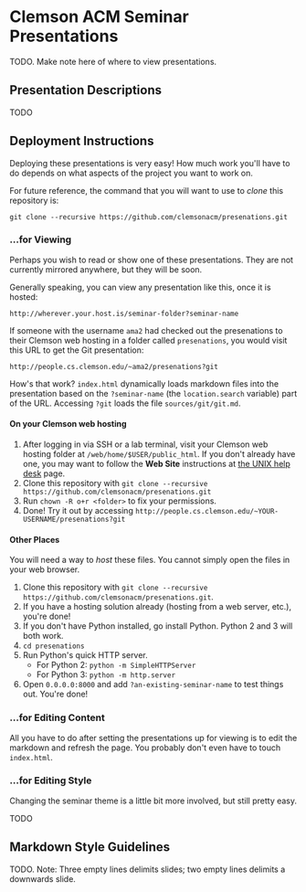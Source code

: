 # Clemson ACM Seminar Presentations

TODO. Make note here of where to view presentations.

## Presentation Descriptions

TODO

## Deployment Instructions

Deploying these presentations is very easy! How much work you'll have to do depends on what aspects of the project you want to work on.

For future reference, the command that you will want to use to *clone* this repository is:

    git clone --recursive https://github.com/clemsonacm/presenations.git

### ...for Viewing

Perhaps you wish to read or show one of these presentations. They are not currently mirrored anywhere, but they will be soon.

Generally speaking, you can view any presentation like this, once it is hosted:

    http://wherever.your.host.is/seminar-folder?seminar-name

If someone with the username `ama2` had checked out the presenations to their Clemson web hosting in a folder called `presenations`, you would visit this URL to get the Git presentation:

    http://people.cs.clemson.edu/~ama2/presenations?git

How's that work? `index.html` dynamically loads markdown files into the presentation based on the `?seminar-name` (the `location.search` variable) part of the URL. Accessing `?git` loads the file `sources/git/git.md`. 

#### On your Clemson web hosting

1. After logging in via SSH or a lab terminal, visit your Clemson web hosting folder at `/web/home/$USER/public_html`. If you don't already have one, you may want to follow the **Web Site** instructions at [the UNIX help desk](http://www.cs.clemson.edu/help/unixaccount.html) page.
2. Clone this repository with `git clone --recursive https://github.com/clemsonacm/presenations.git`
3. Run `chown -R o+r <folder>` to fix your permissions.
4. Done! Try it out by accessing `http://people.cs.clemson.edu/~YOUR-USERNAME/presenations?git`

#### Other Places

You will need a way to *host* these files. You cannot simply open the files in your web browser.

1. Clone this repository with `git clone --recursive https://github.com/clemsonacm/presenations.git`.
2. If you have a hosting solution already (hosting from a web server, etc.), you're done!
3. If you don't have Python installed, go install Python. Python 2 and 3 will both work.
4. `cd presenations`
5. Run Python's quick HTTP server.
   - For Python 2: `python -m SimpleHTTPServer`
   - For Python 3: `python -m http.server`
6. Open `0.0.0.0:8000` and add `?an-existing-seminar-name` to test things out. You're done!

### ...for Editing Content

All you have to do after setting the presentations up for viewing is to edit the markdown and refresh the page. You probably don't even have to touch `index.html`.

### ...for Editing Style

Changing the seminar theme is a little bit more involved, but still pretty easy.

TODO

## Markdown Style Guidelines

TODO. Note: Three empty lines delimits slides; two empty lines delimits a downwards slide.
